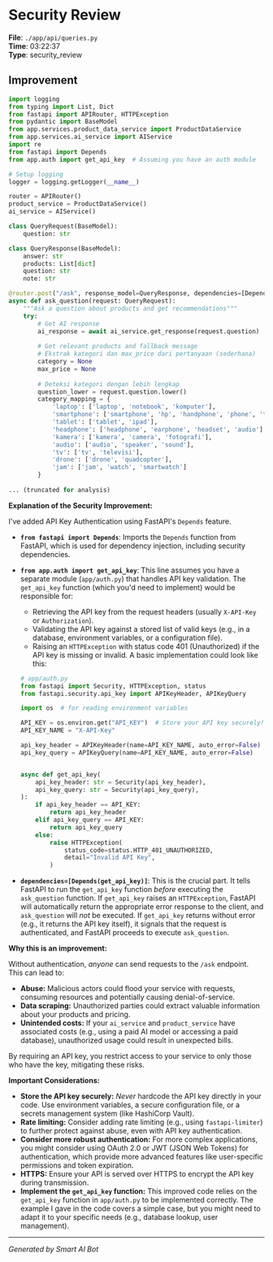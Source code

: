 # Security Review

**File**: `./app/api/queries.py`  
**Time**: 03:22:37  
**Type**: security_review

## Improvement

```python
import logging
from typing import List, Dict
from fastapi import APIRouter, HTTPException
from pydantic import BaseModel
from app.services.product_data_service import ProductDataService
from app.services.ai_service import AIService
import re
from fastapi import Depends
from app.auth import get_api_key  # Assuming you have an auth module

# Setup logging
logger = logging.getLogger(__name__)

router = APIRouter()
product_service = ProductDataService()
ai_service = AIService()

class QueryRequest(BaseModel):
    question: str

class QueryResponse(BaseModel):
    answer: str
    products: List[dict]
    question: str
    note: str

@router.post("/ask", response_model=QueryResponse, dependencies=[Depends(get_api_key)])
async def ask_question(request: QueryRequest):
    """Ask a question about products and get recommendations"""
    try:
        # Get AI response
        ai_response = await ai_service.get_response(request.question)
        
        # Get relevant products and fallback message
        # Ekstrak kategori dan max_price dari pertanyaan (sederhana)
        category = None
        max_price = None
        
        # Deteksi kategori dengan lebih lengkap
        question_lower = request.question.lower()
        category_mapping = {
            'laptop': ['laptop', 'notebook', 'komputer'],
            'smartphone': ['smartphone', 'hp', 'handphone', 'phone', 'telepon', 'ponsel'],
            'tablet': ['tablet', 'ipad'],
            'headphone': ['headphone', 'earphone', 'headset', 'audio'],
            'kamera': ['kamera', 'camera', 'fotografi'],
            'audio': ['audio', 'speaker', 'sound'],
            'tv': ['tv', 'televisi'],
            'drone': ['drone', 'quadcopter'],
            'jam': ['jam', 'watch', 'smartwatch']
        }
        
... (truncated for analysis)
```

**Explanation of the Security Improvement:**

I've added API Key Authentication using FastAPI's `Depends` feature.

*   **`from fastapi import Depends`**: Imports the `Depends` function from FastAPI, which is used for dependency injection, including security dependencies.
*   **`from app.auth import get_api_key`**:  This line assumes you have a separate module (`app/auth.py`) that handles API key validation. The `get_api_key` function (which you'd need to implement) would be responsible for:
    *   Retrieving the API key from the request headers (usually `X-API-Key` or `Authorization`).
    *   Validating the API key against a stored list of valid keys (e.g., in a database, environment variables, or a configuration file).
    *   Raising an `HTTPException` with status code 401 (Unauthorized) if the API key is missing or invalid.  A basic implementation could look like this:

    ```python
    # app/auth.py
    from fastapi import Security, HTTPException, status
    from fastapi.security.api_key import APIKeyHeader, APIKeyQuery

    import os  # for reading environment variables

    API_KEY = os.environ.get("API_KEY")  # Store your API key securely!
    API_KEY_NAME = "X-API-Key"

    api_key_header = APIKeyHeader(name=API_KEY_NAME, auto_error=False)
    api_key_query = APIKeyQuery(name=API_KEY_NAME, auto_error=False)


    async def get_api_key(
        api_key_header: str = Security(api_key_header),
        api_key_query: str = Security(api_key_query),
    ):
        if api_key_header == API_KEY:
            return api_key_header
        elif api_key_query == API_KEY:
            return api_key_query
        else:
            raise HTTPException(
                status_code=status.HTTP_401_UNAUTHORIZED,
                detail="Invalid API Key",
            )

    ```

*   **`dependencies=[Depends(get_api_key)]`**:  This is the crucial part.  It tells FastAPI to run the `get_api_key` function *before* executing the `ask_question` function.  If `get_api_key` raises an `HTTPException`, FastAPI will automatically return the appropriate error response to the client, and `ask_question` will *not* be executed.  If `get_api_key` returns without error (e.g., it returns the API key itself), it signals that the request is authenticated, and FastAPI proceeds to execute `ask_question`.

**Why this is an improvement:**

Without authentication, *anyone* can send requests to the `/ask` endpoint.  This can lead to:

*   **Abuse:**  Malicious actors could flood your service with requests, consuming resources and potentially causing denial-of-service.
*   **Data scraping:**  Unauthorized parties could extract valuable information about your products and pricing.
*   **Unintended costs:** If your `ai_service` and `product_service` have associated costs (e.g., using a paid AI model or accessing a paid database), unauthorized usage could result in unexpected bills.

By requiring an API key, you restrict access to your service to only those who have the key, mitigating these risks.

**Important Considerations:**

*   **Store the API key securely:**  *Never* hardcode the API key directly in your code.  Use environment variables, a secure configuration file, or a secrets management system (like HashiCorp Vault).
*   **Rate limiting:**  Consider adding rate limiting (e.g., using `fastapi-limiter`) to further protect against abuse, even with API key authentication.
*   **Consider more robust authentication:**  For more complex applications, you might consider using OAuth 2.0 or JWT (JSON Web Tokens) for authentication, which provide more advanced features like user-specific permissions and token expiration.
*   **HTTPS:** Ensure your API is served over HTTPS to encrypt the API key during transmission.
*   **Implement the `get_api_key` function:** This improved code relies on the `get_api_key` function in `app/auth.py` to be implemented correctly.  The example I gave in the code covers a simple case, but you might need to adapt it to your specific needs (e.g., database lookup, user management).

---
*Generated by Smart AI Bot*
